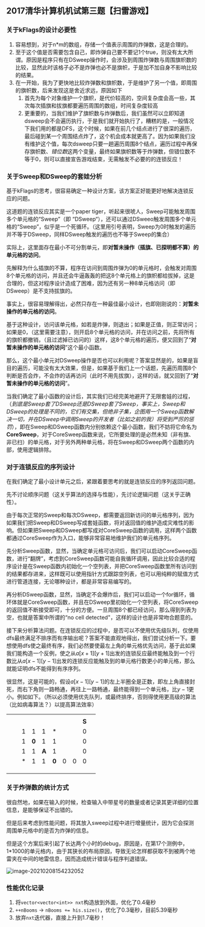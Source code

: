 ## 2017清华计算机机试第三题【扫雷游戏】
### 关于kFlags的设计必要性
1. 容易想到，对于n\*m的数组，存储一个值表示周围的炸弹数，这是合理的。
2. 至于这个值是否需要包含自己，即炸弹自己要不要记1个true，则没有太大所谓。原因是程序只有在DSweep操作时，会涉及到周围炸弹数与周围旗帜数的比较，显然此时该格子必不是炸弹也必不是旗帜，于是加不加自身不影响比较的结果。
3. 在一开始，我为了更快地比较炸弹数和旗帜数，于是维护了另一个值，即周围的旗帜数，后来发现这是舍近求远，原因如下
   1. 首先为每个对象维护一个旗帜，是代价较高的，空间复杂度会高一些，其次每次插旗和拔旗都要遍历周围的数组，时间复杂度较高
   2. 更重要的，当我们维护了旗帜数与炸弹数后，我们虽然可以立即知道dsweep会不会遍历执行，于是我们就开始执行了，糟糕的是，一般情况下我们用的都是DFS，这个时候，如果在前几个结点进行了很深的遍历，最后碰到某一个周围结点炸了，这个机会成本就更高了。因为如果我们没有维护这个值，每次dsweep只要一趟遍历周围8个结点，遍历过程中再保存旗帜数、*错位数*这两个变量，最终如果旗帜数等于炸弹数，但错位数不等于0，则可以直接宣告游戏结束，无需触发不必要的的连锁反应！

### 关于Sweep和DSweep的套娃分析

基于kFlags的思考，很容易确定一种设计方案，该方案正好能更好地解决连锁反应的问题。

这道题的连锁反应其实是一个paper tiger，听起来很唬人，Sweep可能触发周围多个单元格的“Sweep”（即
“DSweep“），还可以通过DSweeo触发周围多个单元格的“Sweep”，似乎是一个死循环。（这里用引号表明，Sweep为0时触发的遍历并不等于DSweep，同样DSweep触发的遍历也不等于Sweep的集合）

实际上，这里面存在最小不可分割单元，即**对暂未操作（插旗、已探明都不算）的单元格的访问**。

先解释为什么插旗的不算，程序在访问到周围炸弹为0的单元格时，会触发对周围8个单元格的访问，并且还会牛逼轰轰的把这8个单元格上的旗帜都给拔掉，这是合理的，但这对程序设计造成了困难，因为还有另一种8单元格访问（即DSweep）是不支持拔旗的。

事实上，很容易理解得出，必然只存在一种最佳最小设计，也即刚刚说的：**对暂未操作的单元格的访问**。

基于这种设计，访问该单元格，如若是炸弹，则退出；如果是正值，则正常访问；如果是0，（这里需要注意），则开启8个单元格的访问，并在访问之前，先将所有的旗帜都撤销，（且过滤掉已访问的）这样，这8个单元格的遍历，便又回到了“**对暂未操作的单元格的访问**”这个最小函数。

那么，这个最小单元对DSweep操作是否也可以利用呢？答案显然是的，如果是盲目的遍历，可能没有太大效果，但是，如果基于我们上一个话题，先遍历周围8个判断是否会炸，不会炸的话再访问（此时不用先拔旗），这样的话，就又回到了“**对暂未操作的单元格的访问**”。

当我们确定了最小函数的设计后，其实我们已经完美地避开了无限套娃的过程，（*到底是Sweep套了DSweep还是DSweep套了Sweep，事实上，Sweep和DSweep的处理是不同的，它们有交集，但绝非子集，企图用一个Sweep函数解决一切，并在DSweep中调用Sweep的开发者（比如之前的我）将受到严厉的惩罚*），即在Sweep和DSweep函数内分别依赖这个最小函数，我们不妨将它命名为**CoreSweep**，对于CoreSweep函数来说，它所要处理的是必然未知（非有旗、非已扫）的单元格，对于另外两种单元格，将在Sweep和DSweep两个函数的内部，使用逻辑排除。

### 对于连锁反应的序列设计

在我们确定了最小设计单元之后，紧跟着要思考的就是连锁反应的序列返回问题。

先不讨论顺序问题（这关乎算法的选择与性能），先讨论逻辑问题（这关乎正确性）。

由于每次正常的Sweep和每次DSweep，都需要返回新访问的单元格序列，因为如果我们把Sweep和DSweep写成套娃函数，将对返回值的维护造成灾难性的影响。但如果把Sweep和DSweep都写成对CoreSweep函数的调用，这样两个函数都通过CoreSweep作为入口，能够非常容易地维护我们的单元格序列。

先分析Sweep函数，显然，当确定单元格可访问后，我们可以启动CoreSweep函数，进行“翻牌”，考虑到CoreSweep函数可能自我循环调用，因此比较合适的程序设计是在Sweep函数内初始化一个空列表，并把CoreSweep函数里所有访问到的结果都存进来，这样既可以使用指针方式跟踪空列表，也可以用纯粹的赋值方式进行管道连接，无论哪种设计，都是非常容易编写的。

再分析DSweep函数，显然，当确定不会爆炸后，我们可以启动一个for循环，循环体就是CoreSweep函数，并且在DSweep里初始化一个空列表，将CoreSweep的返回值不断接受即可，十分的方便。一旦周围8个都已经访问，那么得到列表为空，也就是答案中所谓的“no cell detected"，这样的设计也是非常吻合题意的。

接下来分析算法问题。在连锁反应的过程中，是否可以不使用优先级队列，仅使用dfs最终满足不排序而有序输出呢？答案不能直观地得出，我们尝试分析一下。要想使用dfs使之最终有序，我们必然要使最左上角的单元格优先访问，基于此如果我们能构造一个反例，使之从$a[x+1][y+1]$出发的连锁反应最终能触及到一个行数比从$a[x-1][y-1]$出发的连锁反应能触及到的单元格行数更小的单元格，那么就能证明dfs不能得到有序序列。

很显然，这是可能的，假设$a[x-1][y-1]$的左上半圈全是正数，即左上角直接封死，而右下角则一路畅通，再往上一路畅通，最终能得到一个单元格，比$y-1$更小。例如如下。（所以必须使用优先队列，或最终排序，否则得使用更高级的算法（比如病毒算法？）以提高算法效率）

|      |      |      |       |       |       |      |      |       |      |
| :--: | ---- | ---- | ----- | ----- | ----- | ---- | ---- | ----- | ---- |
|      |      |      |       |       |       |      |      |       |      |
|      |      |      |       |       |       |      |      | **S** |      |
|      |      | 1    | 1     | 1     | *     |      |      | 0     |      |
|      |      | 1    | **0** | 1     | 1     |      |      | 0     |      |
|      |      | 1    | 1     | **A** | 1     |      |      | 0     |      |
|      |      | *    | 1     | 1     | **0** | 0    | 0    | 0     |      |
|      |      |      |       |       |       |      |      |       |      |
|      |      |      |       |       |       |      |      |       |      |
|      |      |      |       |       |       |      |      |       |      |



### 关于炸弹数的统计方式

很自然地，如果在输入的时候，检查输入中带星号的数量或者记录其更详细的位置信息，是能够保证不出错的。

但是后来考虑到性能问题，将其放入sweep过程中进行增量统计，因为它会探测周围单元格中的是否为炸弹的信息。

但是这个方案后来引起了长达两个小时的debug，原因是，在第17个测例中，1*1000的单元格内，由于其狭长的布局原因，导致无论怎样都获取不到被两个地雷夹在中间的地雷信息，因而造成统计错误与程序判退错误。

![image-20210208154232052](https://mark-vue-oss.oss-cn-hangzhou.aliyuncs.com/picgo/image-20210208154232052.png)

### 性能优化记录

1. 将`vector<vector<int>> nxt`构造放到外面，优化了0.4毫秒
2. `++nBooms` -> `nBooms += his.size()`，优化了0.3毫秒，目前5.39毫秒
3. 放弃`nxt`迭代器，直接上升到1.7毫秒！

